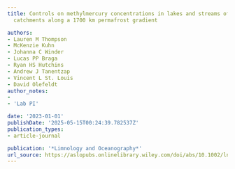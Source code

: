 ```yaml
---
title: Controls on methylmercury concentrations in lakes and streams of peatland-rich
  catchments along a 1700 km permafrost gradient

authors:
- Lauren M Thompson
- McKenzie Kuhn
- Johanna C Winder
- Lucas PP Braga
- Ryan HS Hutchins
- Andrew J Tanentzap
- Vincent L St. Louis
- David Olefeldt
author_notes:
-
- 'Lab PI'

date: '2023-01-01'
publishDate: '2025-05-15T00:24:39.782537Z'
publication_types:
- article-journal

publication: '*Limnology and Oceanography*'
url_source: https://aslopubs.onlinelibrary.wiley.com/doi/abs/10.1002/lno.12296?casa_token=wK5pGjxESo0AAAAA:LaSDPBGELdnWdY6yNMhHFOa5CMKm0hFu9qxtC2A4AH9y6rRzD0ZBltj2GbOhilJHJfVq6GyWcAdxCA
---
```

